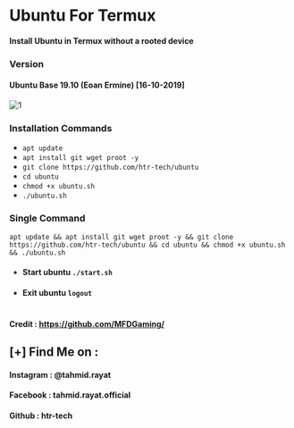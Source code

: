 # Ubuntu For Termux
#### Install Ubuntu in Termux without a rooted device
### Version
#### Ubuntu Base 19.10 (Eoan Ermine) [16-10-2019]

<img src="https://assets.ubuntu.com/v1/29985a98-ubuntu-logo32.png" alt="1" border="0">

### Installation Commands
* ```apt update```
* ```apt install git wget proot -y```
* ```git clone https://github.com/htr-tech/ubuntu```
* ```cd ubuntu```
* ```chmod +x ubuntu.sh```
* ```./ubuntu.sh```
### Single Command
```
apt update && apt install git wget proot -y && git clone https://github.com/htr-tech/ubuntu && cd ubuntu && chmod +x ubuntu.sh && ./ubuntu.sh
```
* #### Start ubuntu ```./start.sh```
* #### Exit ubuntu ```logout```
#

#### Credit : https://github.com/MFDGaming/

    
## [+] Find Me on :
#### Instagram : @tahmid.rayat
#### Facebook : tahmid.rayat.official
#### Github : htr-tech
